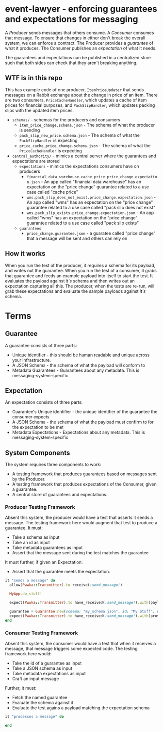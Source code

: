 # event-lawyer - enforcing guarantees and expectations for messaging

A _Producer_ sends messages that others consume.  A _Consumer_ consumes that message.  To ensure that changes in either don't
break the overall system, we can enforce a contract.  The Producer provides a _guarantee_ of what it produces.  The Consumer
publishes an _expectation_ of what it needs.

The guarantees and expectations can be published in a centralized store such that both sides can check that they aren't breaking
anything.

## WTF is in this repo

This has example code of one producer, `ItemPriceUpdater` that sends messages on a Rabbit exchange about the change in price of
an item.  There are two consumers, `PriceCacheHandler`, which updates a cache of item prices for financial purposes, and
`PackSlipHandler`, which updates packing slips with the updated item prices.

* `schemas/` - schemas for the producers and consumers
  * `item_price_change.schema.json` - The schema of what the producer is sending
  * `pack_slip_new_price.schema.json` - The schema of what the `PackSlipHandler` is expecting
  * `price_cache_price_change.schema.json` - The schema of what the `PriceCacheHandler` is expecting
* `central_authority/` - mimics a central server where the guarantees and expectations are stored
  * `expectations` - mimics the expectations consumers have on producers
    * `financial_data_warehouse.cache_price.price_change.expectation.json` - An app called "financial data warehouse" has an
    expectation on the "price change" guarantee related to a use case called "cache price"
    * `wms.pack_slip_does_not_exist.price_change.expectation.json` - An app called "wms" has an expectation
    on the "price change" guarantee related to a use case called "pack slip does not exist"
    * `wms.pack_slip_exists.price_change.expectation.json` - An app called "wms" has an expectation on the
    "price change" guarantee related to a use case called "pack slip exists"
  * `guarantees`
    * `price_change.guarantee.json` - a guaratee called "price change" that a message will be sent and others can rely on

## How it works

When you run the test of the producer, it requires a schema for its payload, and writes out the guarantee.  When you run the test
of a consumer, it grabs that guarantee and feeds an example payload into itself to start the test.  It evaluates the payload
against *it's* schema and then writes out an expectation capturing all this. The producer, when the tests are re-run, will grab
these expectations and evaluate the sample payloads against *it's* schema.

# Terms

## Guarantee

A guarantee consists of three parts:

* Unique identifier - this should be human readable and unique across your infrastructure.
* A JSON Schema - the schema of what the payload will conform to
* Metadata Guarantees - Guarantees about any metadata.  This is messaging-system-specific

## Expectation

An expectation consists of three parts:

* Guarantee's Unique identifier - the unique identifier of the guarantee the consumer expects
* A JSON Schema - the schema of what the payload must confirm to for the expectation to be met
* Metadata Expectations - Expectations about any metadata.  This is messaging-system-specific

## System Components

The system requires three components to work:

* A testing framework that produces guarantees based on messages sent by the Producer.
* A testing framework that produces expectations of the Consumer, given a guarantee.
* A central store of guarantees and expectations.

### Producer Testing Framework

Absent this system, the producer would have a test that asserts it sends a message.  The testing framework here would augment
that test to produce a guarantee.  It must:

* Take a schema as input
* Take an id as input
* Take metadata guarantees as input
* Assert that the message sent during the test matches the guarantee

It must further, if given an Expectation:

* Assert that the guarantee meets the expectation.

```ruby
it "sends a message" do
  allow(Pwwka::Transmitter).to receive(:send_message!)

  MyApp.do_stuff!

  expect(Pwwka::Transmitter).to have_received(:send_message!).with(payload)

  guarantee = Guarantee.new(schema: "my_schema.json", id: "My Stuff", metadata: { routing_key: "sf.foo.bar" })
  expect(Pwwka::Transmitter).to have_received(:send_message!).with(provides_guarantee(guarantee))
end
```

### Consumer Testing Framework

Absent this system, the consumer would have a test that when it receives a message, that message triggers some expected code.
The testing framework here would:

* Take the id of a guarantee as input
* Take a JSON schema as input
* Take metadata expectations as input
* Craft an input message

Further, it must:

* Fetch the named guarantee
* Evaluate the schema against it
* Evaluate the test agains a payload matching the expectation schema

```ruby
it "processes a message" do

end
```
